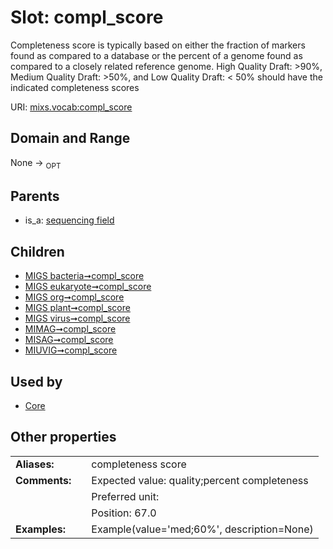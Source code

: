 
# Slot: compl_score


Completeness score is typically based on either the fraction of markers found as compared to a database or the percent of a genome found as compared to a closely related reference genome. High Quality Draft: >90%, Medium Quality Draft: >50%, and Low Quality Draft: < 50% should have the indicated completeness scores

URI: [mixs.vocab:compl_score](https://w3id.org/mixs/vocab/compl_score)


## Domain and Range

None ->  <sub>OPT</sub> 

## Parents

 *  is_a: [sequencing field](sequencing_field.md)

## Children

 *  [MIGS bacteria➞compl_score](MIGS_bacteria_compl_score.md)
 *  [MIGS eukaryote➞compl_score](MIGS_eukaryote_compl_score.md)
 *  [MIGS org➞compl_score](MIGS_org_compl_score.md)
 *  [MIGS plant➞compl_score](MIGS_plant_compl_score.md)
 *  [MIGS virus➞compl_score](MIGS_virus_compl_score.md)
 *  [MIMAG➞compl_score](MIMAG_compl_score.md)
 *  [MISAG➞compl_score](MISAG_compl_score.md)
 *  [MIUVIG➞compl_score](MIUVIG_compl_score.md)

## Used by

 * [Core](Core.md)

## Other properties

|  |  |  |
| --- | --- | --- |
| **Aliases:** | | completeness score |
| **Comments:** | | Expected value: quality;percent completeness |
|  | | Preferred unit:  |
|  | | Position: 67.0 |
| **Examples:** | | Example(value='med;60%', description=None) |

